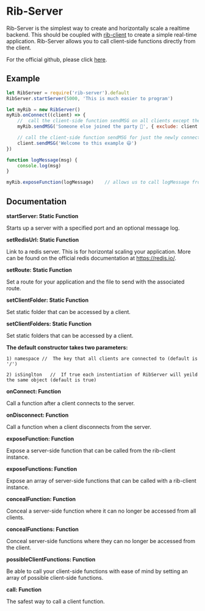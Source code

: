 # Rib-Server
Rib-Server is the simplest way to create and horizontally scale a realtime backend. This should be coupled with [rib-client](https://www.npmjs.com/package/rib-client) to create a simple real-time application. Rib-Server allows you to call client-side functions directly from the client.

For the official github, please click [here](https://github.com/TheCollinCashio/Rib).

## Example
```js
let RibServer = require('rib-server').default
RibServer.startServer(5000, 'This is much easier to program')

let myRib = new RibServer()
myRib.onConnect((client) => {
    //  call the client-side function sendMSG on all clients except the one that just connected
    myRib.sendMSG('Someone else joined the party 🎊', { exclude: client })

    // call the client-side function sendMSG for just the newly connected client
    client.sendMSG('Welcome to this example 😃')
})

function logMessage(msg) {
    console.log(msg)
}

myRib.exposeFunction(logMessage)    // allows us to call logMessage from the client
```

## Documentation
**startServer: Static Function**

Starts up a server with a specified port and an optional message log.

**setRedisUrl: Static Function**

Link to a redis server. This is for horizontal scaling your application. More can be found on the official redis documentation at https://redis.io/.

**setRoute: Static Function**

Set a route for your application and the file to send with the associated route.

**setClientFolder: Static Function**

Set static folder that can be accessed by a client.

**setClientFolders: Static Function**

Set static folders that can be accessed by a client.

**The default constructor takes two parameters:**
```
1) namespace //  The key that all clients are connected to (default is '/')
```
```
2) isSinglton   //  If true each instentiation of RibServer will yeild the same object (default is true)
```

**onConnect: Function**

Call a function after a client connects to the server.

**onDisconnect: Function**

Call a function when a client disconnects from the server.

**exposeFunction: Function** 

Expose a server-side function that can be called from the rib-client instance.

**exposeFunctions: Function** 

Expose an array of server-side functions that can be called with a rib-client instance.

**concealFunction: Function** 

Conceal a server-side function where it can no longer be accessed from all clients.

**concealFunctions: Function** 

Conceal server-side functions where they can no longer be accessed from the client.

**possibleClientFunctions: Function**

Be able to call your client-side functions with ease of mind by setting an array of possible client-side functions.

**call: Function**

The safest way to call a client function.